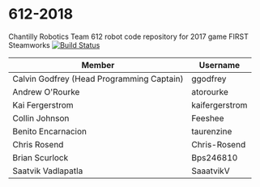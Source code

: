 # 612-2018
Chantilly Robotics Team 612 robot code repository for 2017 game FIRST Steamworks [![Build Status](https://travis-ci.org/Team612/612-2017.svg?branch=master)](https://travis-ci.org/Team612/612-2017)

|Member                                   |Username         |
|-----------------------------------------|-----------------|
|Calvin Godfrey (Head Programming Captain)            |ggodfrey         |
|Andrew O'Rourke |atorourke|
|Kai Fergerstrom            |kaifergerstrom         |
|Collin Johnson                           |Feeshee|
|Benito Encarnacion                       |taurenzine       |
|Chris Rosend                             |Chris-Rosend|
|Brian Scurlock                           |Bps246810        |
|Saatvik Vadlapatla                       |SaaatvikV        |
